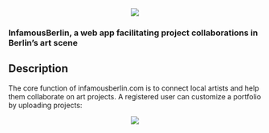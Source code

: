 <div align="center">
  <img src="https://res.cloudinary.com/dbpv82leg/image/upload/c_fill,g_auto,w_300/v1673965776/logo.png" />
</div>

### InfamousBerlin, a web app facilitating project collaborations in Berlin’s art scene

## Description

The core function of infamousberlin.com is to connect local artists and help them collaborate on art projects. A registered user can customize a portfolio by uploading projects:

<div align="center">
  <img src="https://res.cloudinary.com/dbpv82leg/image/upload/v1674048415/gridstack-feature.gif" />
</div>

